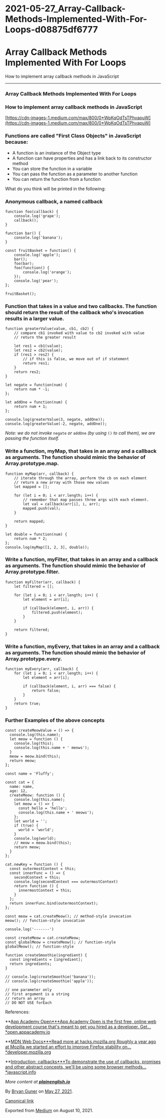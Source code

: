 # 2021-05-27_Array-Callback-Methods-Implemented-With-For-Loops-d08875df6777

# Array Callback Methods Implemented With For Loops

How to implement array callback methods in JavaScript

---

### Array Callback Methods Implemented With For Loops

### How to implement array callback methods in JavaScript

[https://cdn-images-1.medium.com/max/800/0*WpKqOdTsTPhvapuW](https://cdn-images-1.medium.com/max/800/0*WpKqOdTsTPhvapuW)

### Functions are called "First Class Objects" in JavaScript because:

- A function is an instance of the Object type
- A function can have properties and has a link back to its constructor method
- You can store the function in a variable
- You can pass the function as a parameter to another function
- You can return the function from a function

What do you think will be printed in the following:

### Anonymous callback, a named callback

```
function foo(callback) {
    console.log('grape');
    callback();
}
```

```
function bar() {
    console.log('banana');
}
```

```
const fruitBasket = function() {
    console.log('apple');
    bar();
    foo(bar);
    foo(function() {
        console.log('orange');
    });
    console.log('pear');
};
```

```
fruitBasket();
```

### Function that takes in a value and two callbacks. The function should return the result of the callback who's invocation results in a larger value.

```
function greaterValue(value, cb1, cb2) {
    // compare cb1 invoked with value to cb2 invoked with value
    // return the greater result
```

```
    let res1 = cb1(value);
    let res2 = cb2(value);
    if (res1 > res2) {
        // if this is false, we move out of if statement
        return res1;
    }
    return res2;
}
```

```
let negate = function(num) {
    return num * -1;
};
```

```
let addOne = function(num) {
    return num + 1;
};
```

```
console.log(greaterValue(3, negate, addOne));
console.log(greaterValue(-2, negate, addOne));
```

*Note: we do not invoke* `negate` *or* `addOne` *(by using* `()` *to call them), we are passing the function itself.*

### Write a function, myMap, that takes in an array and a callback as arguments. The function should mimic the behavior of Array.prototype.map.

```
function myMap(arr, callback) {
    // iterate through the array, perform the cb on each element
    // return a new array with those new values
    let mapped = [];
```

```
    for (let i = 0; i < arr.length; i++) {
        // remember that map passes three args with each element.
        let val = callback(arr[i], i, arr);
        mapped.push(val);
    }
```

```
    return mapped;
}
```

```
let double = function(num) {
    return num * 2;
};
console.log(myMap([1, 2, 3], double));
```

### Write a function, myFilter, that takes in an array and a callback as arguments. The function should mimic the behavior of Array.prototype.filter.

```
function myFilter(arr, callback) {
    let filtered = [];
```

```
    for (let i = 0; i < arr.length; i++) {
        let element = arr[i];
```

```
        if (callback(element, i, arr)) {
            filtered.push(element);
        }
    }
```

```
    return filtered;
}
```

### Write a function, myEvery, that takes in an array and a callback as arguments. The function should mimic the behavior of Array.prototype.every.

```
function myEvery(arr, callback) {
    for (let i = 0; i < arr.length; i++) {
        let element = arr[i];
```

```
        if (callback(element, i, arr) === false) {
            return false;
        }
    }
    return true;
}
```

### Further Examples of the above concepts

```
const createMeowValue = () => {
  console.log(this.name);
  let meow = function () {
    console.log(this);
    console.log(this.name + ' meows');
  }
  meow = meow.bind(this);
  return meow;
};
```

```
const name = 'Fluffy';
```

```
const cat = {
  name: name,
  age: 12,
  createMeow: function () {
    console.log(this.name);
    let meow = () => {
      const hello = 'hello';
      console.log(this.name + ' meows');
    };
    let world = '';
    if (true) {
      world = 'world';
    }
    console.log(world);
    // meow = meow.bind(this);
    return meow;
  }
};
```

```
cat.newKey = function () {
  const outermostContext = this;
  const innerFunc = () => {
    secondContext = this;
    console.log(secondContext === outermostContext)
    return function () {
      innermostContext = this;
    }
  };
  return innerFunc.bind(outermostContext);
};
```

```
const meow = cat.createMeow(); // method-style invocation
meow(); // function-style invocation
```

```
console.log('-------')
```

```
const createMeow = cat.createMeow;
const globalMeow = createMeow(); // function-style
globalMeow(); // function-style
```

```
function createSmoothie(ingredient) {
  const ingredients = [ingredient];
  return ingredients;
}
```

```
// console.log(createSmoothie('banana'));
// console.log(createSmoothie('apple'));
```

```
// one parameter only
// first argument is a string
// return an array
// DO NOT USE forEach
```

References:

**[App Academy Open***App Academy Open is the first free, online web development course that's meant to get you hired as a developer. Get…*open.appacademy.io](https://open.appacademy.io/learn)

**[MDN Web Docs***Read more at hacks.mozilla.org Roughly a year ago at Mozilla we started an effort to improve Firefox stability on…*developer.mozilla.org](https://developer.mozilla.org/en-US/)

**[Introduction: callbacks***To demonstrate the use of callbacks, promises and other abstract concepts, we'll be using some browser methods…*javascript.info](https://javascript.info/callbacks)

*More content at* ***[plainenglish.io](http://plainenglish.io/)***

By [Bryan Guner](https://medium.com/@bryanguner) on [May 27, 2021](https://medium.com/p/d08875df6777).

[Canonical link](https://medium.com/@bryanguner/array-callback-methods-implemented-with-for-loops-d08875df6777)

Exported from [Medium](https://medium.com/) on August 10, 2021.
